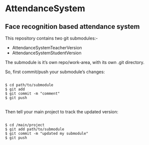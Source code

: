 # AttendanceSystem
<h2>Face recognition based attendance system</h2>

This repository contains two git submodules:-
<ul>
<li>AttendanceSystemTeacherVersion</li>
<li>AttendanceSystemStudentVersion</li>
</ul>

The submodule is it’s own repo/work-area, with its own .git directory.

So, first commit/push your submodule’s changes:

<pre>
<code class="language-html">
$ cd path/to/submodule
$ git add <stuff>
$ git commit -m "comment"
$ git push
</code>
</pre>
<p>Then tell your main project to track the updated version:</p>
<pre>
<code class="language-html">
$ cd /main/project
$ git add path/to/submodule
$ git commit -m "updated my submodule"
$ git push
</code>
</pre>
